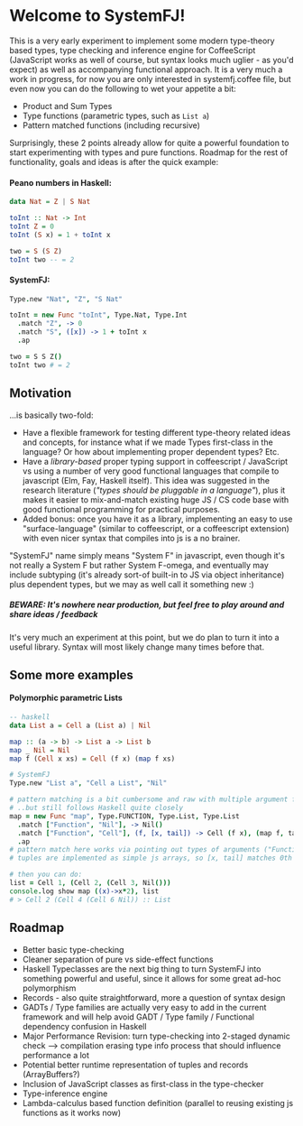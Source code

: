 # Welcome to SystemFJ!

This is a very early experiment to implement some modern type-theory based types, type checking and inference engine for CoffeeScript (JavaScript works as well of course, but syntax looks much uglier - as you'd expect) as well as accompanying functional approach. It is a very much a work in progress, for now you are only interested in systemfj.coffee file, but even now you can do the following to wet your appetite a bit:

* Product and Sum Types
* Type functions (parametric types, such as `List a`)
* Pattern matched functions (including recursive)

Surprisingly, these 2 points already allow for quite a powerful foundation to start experimenting with types and pure functions. Roadmap for the rest of functionality, goals and ideas is after the quick example:

#### Peano numbers in Haskell:

```haskell
data Nat = Z | S Nat

toInt :: Nat -> Int
toInt Z = 0
toInt (S x) = 1 + toInt x

two = S (S Z)
toInt two -- = 2
```

#### SystemFJ:

```coffeescript
Type.new "Nat", "Z", "S Nat"

toInt = new Func "toInt", Type.Nat, Type.Int
  .match "Z", -> 0
  .match "S", ([x]) -> 1 + toInt x
  .ap

two = S S Z()
toInt two # = 2
```

## Motivation
...is basically two-fold:
* Have a flexible framework for testing different type-theory related ideas and concepts, for instance what if we made Types first-class in the language? Or how about implementing proper dependent types? Etc.
* Have a *library-based* proper typing support in coffeescript / JavaScript vs using a number of very good functional languages that compile to javascript (Elm, Fay, Haskell itself). This idea was suggested in the research literature (*"types should be pluggable in a language"*), plus it makes it easier to mix-and-match existing huge JS / CS code base with good functional programming for practical purposes.
* Added bonus: once you have it as a library, implementing an easy to use "surface-language" (similar to coffeescript, or a coffeescript extension) with even nicer syntax that compiles into js is a no brainer.

"SystemFJ" name simply means "System F" in javascript, even though it's not really a System F but rather System F-omega, and eventually may include subtyping (it's already sort-of built-in to JS via object inheritance) plus dependent types, but we may as well call it something new :)

##### BEWARE: It's nowhere near production, but feel free to play around and share ideas / feedback
It's very much an experiment at this point, but we do plan to turn it into a useful library. Syntax will most likely change many times before that.

## Some more examples
#### Polymorphic parametric Lists
```haskell
-- haskell
data List a = Cell a (List a) | Nil

map :: (a -> b) -> List a -> List b
map _ Nil = Nil
map f (Cell x xs) = Cell (f x) (map f xs)
```

```coffeescript
# SystemFJ
Type.new "List a", "Cell a List", "Nil"

# pattern matching is a bit cumbersome and raw with multiple argument functions that include functions...
# ..but still follows Haskell quite closely
map = new Func "map", Type.FUNCTION, Type.List, Type.List
  .match ["Function", "Nil"], -> Nil()
  .match ["Function", "Cell"], (f, [x, tail]) -> Cell (f x), (map f, tail)
  .ap
# pattern match here works via pointing out types of arguments ("Function" and "Cell") and then using destructuring assignments in the actual function call.
# tuples are implemented as simple js arrays, so [x, tail] matches 0th and 1st elements in the "Cell" constructor - giving us very haskell-like syntax

# then you can do:
list = Cell 1, (Cell 2, (Cell 3, Nil()))
console.log show map ((x)->x*2), list
# > Cell 2 (Cell 4 (Cell 6 Nil)) :: List
```

## Roadmap
* Better basic type-checking
* Cleaner separation of pure vs side-effect functions
* Haskell Typeclasses are the next big thing to turn SystemFJ into something powerful and useful, since it allows for some great ad-hoc polymorphism
* Records - also quite straightforward, more a question of syntax design
* GADTs / Type families are actually very easy to add in the current framework and will help avoid GADT / Type family / Functional dependency confusion in Haskell
* Major Performance Revision: turn type-checking into 2-staged dynamic check --> compilation erasing type info process that should influence performance a lot
* Potential better runtime representation of tuples and records (ArrayBuffers?)
* Inclusion of JavaScript classes as first-class in the type-checker
* Type-inference engine
* Lambda-calculus based function definition (parallel to reusing existing js functions as it works now)
